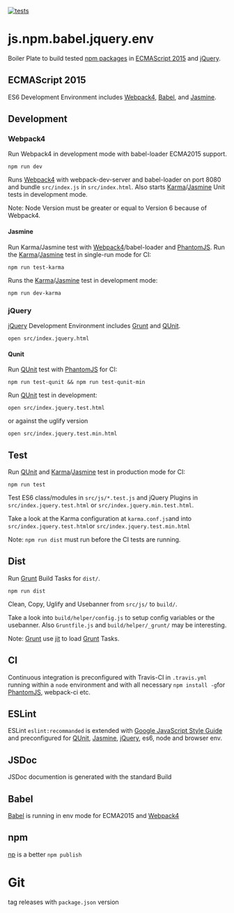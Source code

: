 [![tests][tests]][tests-url]

# js.npm.babel.jquery.env
Boiler Plate to build tested [npm packages](https://www.npmjs.com/) in [ECMAScript 2015](http://www.ecma-international.org/ecma-262/6.0/) and [jQuery](https://jquery.com/).

## ECMAScript 2015
ES6 Development Environment includes [Webpack4](https://webpack.js.org/), [Babel](https://babeljs.io/), and [Jasmine](https://jasmine.github.io/).

## Development
### Webpack4
Run Webpack4 in development mode with babel-loader ECMA2015 support.

```
npm run dev
```
Runs [Webpack4](https://webpack.js.org/) with webpack-dev-server and babel-loader on port 8080 and bundle `src/index.js` in `src/index.html`. Also starts [Karma](https://karma-runner.github.io/)/[Jasmine](https://jasmine.github.io/) Unit tests in development mode.

Note: Node Version must be greater or equal to Version 6 because of Webpack4.

#### Jasmine
Run Karma/Jasmine test with [Webpack4](https://webpack.js.org/)/babel-loader and [PhantomJS](http://phantomjs.org/).
Run the [Karma](https://karma-runner.github.io/)/[Jasmine](https://jasmine.github.io/) test in single-run mode for CI:
```
npm run test-karma
```
Runs the [Karma](https://karma-runner.github.io/)/[Jasmine](https://jasmine.github.io/) test in development mode:
```
npm run dev-karma
```
### jQuery
[jQuery](https://jquery.com/) Development Environment includes [Grunt](https://gruntjs.com/) and [QUnit](https://qunitjs.com/).
```
open src/index.jquery.html
```

#### Qunit
Run [QUnit](https://qunitjs.com/) test with [PhantomJS](http://phantomjs.org/) for CI:
```
npm run test-qunit && npm run test-qunit-min
```
Run [QUnit](https://qunitjs.com/) test in development:
```
open src/index.jquery.test.html
```
or against the uglify version
```
open src/index.jquery.test.min.html
```

## Test
Run [QUnit](https://qunitjs.com/) and [Karma](https://karma-runner.github.io/)/[Jasmine](https://jasmine.github.io/) test in production mode for CI:
```
npm run test
```
Test ES6 class/modules in `src/js/*.test.js` and jQuery Plugins in `src/index.jquery.test.html` or `src/index.jquery.min.test.html`.

Take a look at the Karma configuration at `karma.conf.js`and into `src/index.jquery.test.html`or `src/index.jquery.test.min.html`

Note: `npm run dist` must run before the CI tests are running.

## Dist
Run [Grunt](https://gruntjs.com/) Build Tasks for `dist/`.
```
npm run dist
```
Clean, Copy, Uglify and Usebanner from `src/js/` to `build/`.

Take a look into `build/helper/config.js` to setup config variables or the usebanner.
Also `Gruntfile.js` and `build/helper/_grunt/` may be interesting.

Note: [Grunt](https://gruntjs.com/) use [jit](https://www.npmjs.com/package/jit-grunt) to load [Grunt](https://gruntjs.com/) Tasks.

## CI
Continuous integration is preconfigured with Travis-CI in `.travis.yml` running within a `node` environment and with all necessary `npm install -g`for [PhantomJS](http://phantomjs.org/), webpack-ci etc.

## ESLint
ESLint `eslint:recommanded` is extended with [Google JavaScript Style Guide](https://google.github.io/styleguide/jsguide.html) and preconfigured for [QUnit](https://qunitjs.com/), [Jasmine](https://jasmine.github.io/), [jQuery](https://jquery.com/), es6, node and browser env.  

## JSDoc
JSDoc documention is generated with the standard Build

## Babel
[Babel](https://babeljs.io/) is running in env mode for ECMA2015 and [Webpack4](https://webpack.js.org/)

## npm
[np](https://github.com/sindresorhus/np) is a better `npm publish`

# Git
tag releases with `package.json` version

[tests]: https://img.shields.io/travis/exiguus/js.npm.babel.jquery.env/master.svg
[tests-url]: https://travis-ci.org/exiguus/js.npm.babel.jquery.env
